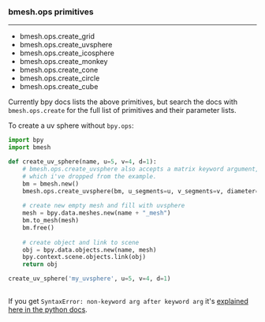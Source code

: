 ### bmesh.ops  primitives
____

- bmesh.ops.create_grid  
- bmesh.ops.create_uvsphere  
- bmesh.ops.create_icosphere  
- bmesh.ops.create_monkey  
- bmesh.ops.create_cone  
- bmesh.ops.create_circle  
- bmesh.ops.create_cube  

Currently bpy docs lists the above primitives, but search the docs with `bmesh.ops.create` for the full list of primitives and their parameter lists.

To create a uv sphere without `bpy.ops`:
```python
import bpy
import bmesh

def create_uv_sphere(name, u=5, v=4, d=1):
    # bmesh.ops.create_uvsphere also accepts a matrix keyword argument, 
    # which i've dropped from the example.
    bm = bmesh.new()
    bmesh.ops.create_uvsphere(bm, u_segments=u, v_segments=v, diameter=d)
    
    # create new empty mesh and fill with uvsphere
    mesh = bpy.data.meshes.new(name + "_mesh")
    bm.to_mesh(mesh)
    bm.free()
    
    # create object and link to scene
    obj = bpy.data.objects.new(name, mesh)
    bpy.context.scene.objects.link(obj)
    return obj

create_uv_sphere('my_uvsphere', u=5, v=4, d=1)
    
```

If you get `SyntaxError: non-keyword arg after keyword arg` it's [explained here in the python docs](https://docs.python.org/3.4/tutorial/controlflow.html#keyword-arguments).

